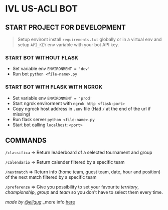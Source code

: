 # IVL US-ACLI BOT

## START PROJECT FOR DEVELOPMENT
> Setup environt install `requirements.txt` globally or in a virtual env and setup `API_KEY` env variable with your bot API key.

### START BOT WITHOUT FLASK

- Set variable env `ENVIRONMENT = 'dev'`
- Run bot `python <file-name>.py`

### START BOT WITH FLASK WITH NGROK

- Set variable env `ENVIRONMENT = 'prod'`
- Start ngrok envirorment with `ngrok http <flask-port>`
- Copy ngrock host address in `.env` file (Had `/` at the end of the url if missing)
- Run flask server `python <file-name>.py`
- Start bot calling `localhost:<port>`

## COMMANDS
`/classifica` ⇒ Return leaderboard of a selected tournament and group

`/calendario` ⇒ Return calender filtered by a specific team

`/nextmatch` ⇒ Return info (home team, guest team, date, hour and position) of the next match filtered by a specific team

`/preferenze` ⇒ Give you possibility to set your favourite *territory*, *championship*, *group* and *team* so you don't have to select them every time.

_made by [@eilgug](https://github.com/eilgug)_
_more info [here](https://eilgug.notion.site/IVL-US-ACLI-BOT-e2dbe44d4e35491f940e70a9ddc519c1)
